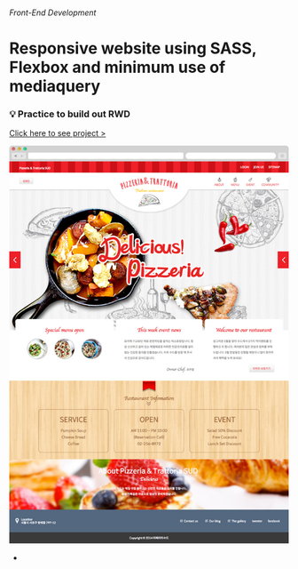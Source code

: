 
###### Front-End Development

# Responsive website using SASS, Flexbox and minimum use of mediaquery

### :bulb: Practice to build out RWD

[Click here to see project >](https://jistudio.github.io/My_CSS_STUDY/02_sass_flexbox_pizza/index.html)

[<img src="/ASSETS/pizza.jpg" alt="vertical align">](https://jistudio.github.io/My_CSS_STUDY/02_sass_flexbox_pizza/index.html)

-


